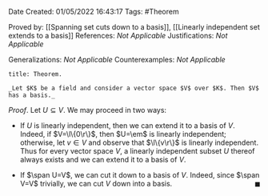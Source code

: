 <div class="topSpace"></div>

Date Created: 01/05/2022 16:43:17
Tags: #Theorem

Proved by: [[Spanning set cuts down to a basis]], [[Linearly independent set extends to a basis]]
References: _Not Applicable_
Justifications: _Not Applicable_

Generalizations: _Not Applicable_
Counterexamples: _Not Applicable_

``` ad-Theorem
title: Theorem.

_Let $K$ be a field and consider a vector space $V$ over $K$. Then $V$ has a basis._

```

_Proof_. Let $U\subseteq V$. We may proceed in two ways:
* If $U$ is linearly independent, then we can extend it to a basis of $V$. Indeed, if $V=\l\{0\r\}$, then $U=\em$ is linearly independent; otherwise, let $v\in V$ and observe that $\l\{v\r\}$ is linearly independent. Thus for every vector space $V$, a linearly independent subset $U$ thereof always exists and we can extend it to a basis of $V$.

* If $\span U=V$, we can cut it down to a basis of $V$. Indeed, since $\span V=V$ trivially, we can cut $V$ down into a basis.<span style="float:right;">$\blacksquare$</span>
